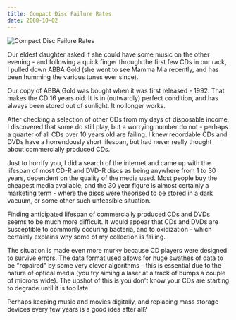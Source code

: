 ```yaml
---
title: Compact Disc Failure Rates
date: 2008-10-02
---
```


![Compact Disc Failure Rates](https://source.unsplash.com/4v9Kk01mEbY/1600x900)

Our eldest daughter asked if she could have some music on the other evening - and following a quick finger through the first few CDs in our rack, I pulled down ABBA Gold (she went to see Mamma Mia recently, and has been humming the various tunes ever since).

Our copy of ABBA Gold was bought when it was first released - 1992. That makes the CD 16 years old. It is in (outwardly) perfect condition, and has always been stored out of sunlight. It no longer works.

After checking a selection of other CDs from my days of disposable income, I discovered that some do still play, but a worrying number do not - perhaps a quarter of all CDs over 10 years old are failing. I knew recordable CDs and DVDs have a horrendously short lifespan, but had never really thought about commercially produced CDs.

Just to horrify you, I did a search of the internet and came up with the lifespan of most CD-R and DVD-R discs as being anywhere from 1 to 30 years, dependent on the quality of the media used. Most people buy the cheapest media available, and the 30 year figure is almost certainly a marketing term - where the discs were theorised to be stored in a dark vacuum, or some other such unfeasible situation.

Finding anticipated lifespan of commercially produced CDs and DVDs seems to be much more difficult. It would appear that CDs and DVDs are susceptible to commonly occuring bacteria, and to oxidization - which certainly explains why some of my collection is failing.

The situation is made even more murky because CD players were designed to survive errors. The data format used allows for huge swathes of data to be "repaired" by some very clever algorithms - this is essential due to the nature of optical media (you try aiming a laser at a track of bumps a couple of microns wide). The upshot of this is you don't know your CDs are starting to degrade until it is too late.

Perhaps keeping music and movies digitally, and replacing mass storage devices every few years is a good idea after all?
